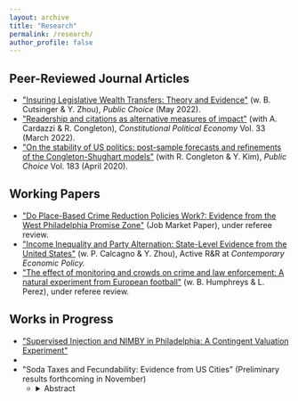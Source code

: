```yaml
---
layout: archive
title: "Research"
permalink: /research/
author_profile: false
---
```


## Peer-Reviewed Journal Articles
- ["Insuring Legislative Wealth Transfers: Theory and Evidence"](https://link.springer.com/article/10.1007/s11127-022-00975-5) (w. B. Cutsinger & Y. Zhou),  <i>Public Choice</i> (May 2022).
- ["Readership and citations as alternative measures of impact"](https://link.springer.com/article/10.1007/s10602-021-09333-x) (with A. Cardazzi & R. Congleton),  <i>Constitutional Political Economy</i> Vol. 33 (March 2022).
- ["On the stability of US politics: post-sample forecasts and refinements of the Congleton-Shughart models"](https://link.springer.com/article/10.1007/s11127-019-00689-1) (with R. Congleton & Y. Kim), <i>Public Choice</i> Vol. 183 (April 2020).


## Working Papers
- ["Do Place-Based Crime Reduction Policies Work?: Evidence from the West Philadelphia Promise Zone"](https://dx.doi.org/10.2139/ssrn.3956747) (Job Market Paper), under referee review.
- ["Income Inequality and Party Alternation: State-Level Evidence from the United States"](https://dx.doi.org/10.2139/ssrn.3870344) (w. P. Calcagno & Y. Zhou), Active R&R at <i>Contemporary Economic Policy.</i>
- ["The effect of monitoring and crowds on crime and law enforcement: A natural experiment from European football"](https://researchrepository.wvu.edu/econ_working-papers/67/) (w. B. Humphreys & L. Perez), under referee review.

## Works in Progress
- ["Supervised Injection and NIMBY in Philadelphia: A Contingent Valuation Experiment"](https://papers.ssrn.com/sol3/papers.cfm?abstract_id=4445547)
- 
- "Soda Taxes and Fecundability: Evidence from US Cities" (Preliminary results forthcoming in November)
  - <details><summary>Abstract</summary> This paper provides the first causal analysis of whether Sugar-Sweetened Beverage (SSB) taxes inadvertently led to increased fecundability within the population. I perform a synthetic control analysis using county-level natality data. Preliminary results forthcoming.</details>
